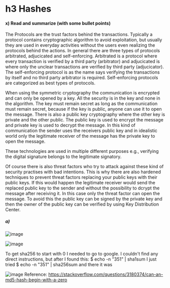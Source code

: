 # h3 Hashes
#### x) Read and summarize (with some bullet points)

The Protocols are the trust factors behind the transactions. Typically a protocol contains cryptographic algorithm to avoid exploitation, but usually they are used in everyday activities without the users even realizing the protocols behind the actions. In general there are three types of protocols arbitrated, adjucicated and self-enforcing. Arbitrated is a protocol where every transaction is verified by a third party (arbitrator) and adjucicated is where only the unclear transactions are verified by third party (adjucicator). The self-enforcing protocol is as the name says verifying the transactions by itself and no third party arbitrator is required. Self-enforcing protocols are categorized as best types of protocols.

When using the symmetric cryptography the communication is encrypted and can only be opened by a key. All the security is in the key and none in the algorithm. The key must remain secret as long as the communication must remain secret, because if the key is public, anyone can use it to open the message. There is also a public key cryptography where the other key is private and the other public. The public key is used to encrypt the message and private key is used to decrypt the message. In this kind of communication the sender uses the receivers public key and in idealistic world only the legitimate receiver of the message has the private key to open the message.

These technologies are used in multiple different purposes e.g., verifying the digital signature belongs to the legitimate signatory. 

Of course there is also threat factors who try to attack against these kind of security practises with bad intentions. This is why there are also hardened techniques to prevent threat factors replacing your public keys with their public keys. If this would happen the legitimate receiver would send the replaced public key to the sender and without the possibility to dcrypt the message after receiving it. In this case only the threat factor can open the message. To avoid this the public key can be signed by the private key and then the owner of the public key can be verified by using Key Distribution Center. 

##### a)

![image](https://github.com/a1600795/Trust2BlockChain/assets/149095048/2f71ecf1-2775-4aeb-a584-822aab898aea)

![image](https://github.com/a1600795/Trust2BlockChain/assets/149095048/598ee3e2-9e73-4b8c-b5c4-d289436da1d3)

To get sha256 to start with 0 I needed to go to google. I couldn't find any direct instructions, but after I found this: $ echo -n "351" | sha1sum I just tried $ echo -n "351" | sha256sum and there it was

![image](https://github.com/a1600795/Trust2BlockChain/assets/149095048/c607876a-13dd-4875-aadf-4546f7ba49fe)
Reference: https://stackoverflow.com/questions/3180374/can-an-md5-hash-begin-with-a-zero


